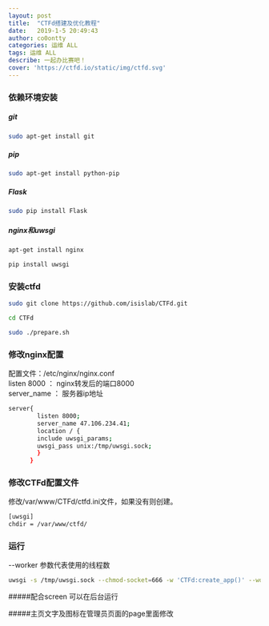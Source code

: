 ```yaml
---
layout: post
title:  "CTFd搭建及优化教程"
date:   2019-1-5 20:49:43 
author: co0ontty
categories: 运维 ALL
tags: 运维 ALL
describe: 一起办比赛吧！
cover: 'https://ctfd.io/static/img/ctfd.svg'
---
```


### 依赖环境安装

##### git

```sh
sudo apt-get install git
```

##### pip

```sh
sudo apt-get install python-pip
```

##### Flask

```sh
sudo pip install Flask
```

##### nginx和uwsgi

```sh
apt-get install nginx

pip install uwsgi
```

### 安装ctfd

```sh
sudo git clone https://github.com/isislab/CTFd.git

cd CTFd

sudo ./prepare.sh
```

### 修改nginx配置

配置文件：/etc/nginx/nginx.conf  
listen 8000 ： nginx转发后的端口8000  
server_name ： 服务器ip地址

```sh
server{
        listen 8000;
        server_name 47.106.234.41;
        location / {
        include uwsgi_params;
        uwsgi_pass unix:/tmp/uwsgi.sock;
        }
      }
```

### 修改CTFd配置文件

修改/var/www/CTFd/ctfd.ini文件，如果没有则创建。  

```sh
[uwsgi]
chdir = /var/www/ctfd/
```

### 运行

--worker 参数代表使用的线程数   

```sh
uwsgi -s /tmp/uwsgi.sock --chmod-socket=666 -w 'CTFd:create_app()' --workers 32
```

#####配合screen 可以在后台运行

#####主页文字及图标在管理员页面的page里面修改
